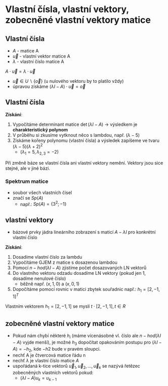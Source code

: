 # Vlastní čísla, vlastní vektory, zobecněné vlastní vektory matice
## Vlastní čísla
- $A$ - matice A
- $\vec{u}$ - vlastní vektor matice A
- $\lambda$ - vlastní číslo matice A

$A \cdot \vec{u} = \lambda \cdot \vec{u}$
- $\vec{u} \in U \smallsetminus \{\vec{o}\}$ (u nulového vektoru by to platilo vždy)
- úpravou získáme $(\lambda I-A) \cdot \vec{u} = \vec{o}$

## Vlastní čísla

**Získání**:
1. Vypočítáme determinant matice
   $\det{(\lambda I - A)}$ -> výsledkem je **charakteristický polynom**
2. V průběhu si zkusíme vytknout něco s lambdou, např. $(\lambda-5)$
3. Získáme kořeny polynomu (vlastní čísla) a výsledek zapíšeme ve tvaru $(\lambda-5)(\lambda+2)^2$  
	 - $(\lambda_{1} = 5, \lambda_{2,3} = -2)$

Při změně báze se vlastní čísla ani vlastní vektory nemění. Vektory jsou sice stejné, ale v jiné bázi.

### Spektrum matice

- soubor všech vlastních čísel
- značí se $Sp(A)$
	- např.: $Sp(A) = \{3^2; -1\}$

## vlastní vektory
- bázové prvky jádra lineárního zobrazení s maticí $A - \lambda I$ pro konkrétní vlastní číslo

**Získání**:
1. Dosadíme vlastní číslo za lambdu
2. Vypočítáme GJEM z matice s dosazenou lambdou
3. Pomocí $n-hod(\lambda I-A)$ zjistíme počet dosazovaných LN vektorů
4. Do vlastního vektoru odzadu dosadíme LN vektory (pokud jen 1, dosadíme nenulové číslo)
	- běžně např. $(x, 1, 0)$ a $(x, 0, 1)$
5. Dopočítáme pomocí rovnic v matici zbytek souřadnic
   např.: $h_{1} = [2, -1, 1]^T$

Vlastním vektorem $h_{1} = [2, -1, 1]$ se myslí $t\cdot [2, -1, 1], t\in R$

## zobecněné vlastní vektory matice
- Pokud nám chybí některé $h_{i}$ (máme vícenásobné vl. číslo ale $n-hod(\lambda I-A)$ vyjde menší), je možné $h_3$ dopočítat opakováním postupu pro $(\lambda I-A) = -h_{2}$, kde $-h2$ bude v pravém sloupci.
- nechť A je čtvercová matice řádu n
- nechť $\lambda$ je vlastní číslo matice $A$
- uspořádaná k-tice vektorů $\vec u_1, \vec u_2, ... , \vec u_k$ se nazývá řetězec zobecněných vlastních vektorů pokud:
    - $(\lambda I - A)u_k = u_{k-1}$